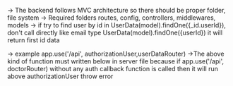 <!-- Backend -->
-> The backend follows MVC architecture so there should be proper folder, file system
-> Required folders routes, config, controllers, middlewares, models
-> if try to find user by id in UserData(model).findOne({_id.userId}),
 don't call directly like email type UserData(model).findOne({userId}) it will return first id data 

-> example app.use('/api', authorizationUser,userDataRouter)
->The above kind of function must written below in server file because if
app.use('/api', doctorRouter) without any auth callback function is called then it will run above authorizationUser throw error 
